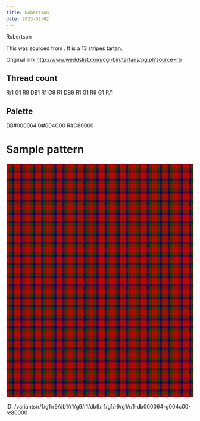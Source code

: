 ```yaml
---
title: Robertson
date: 2023-02-02
---
```

Robertson

This was sourced from <no value>.  It is a 13 stripes tartan.

Original link http://www.weddslist.com/cgi-bin/tartans/pg.pl?source=rb

## Thread count
R/1 G1 R9 DB1 R1 G9 R1 DB9 R1 G1 R9 G1 R/1

## Palette
DB#000064 G#004C00 R#C80000

# Sample pattern

![Tartan detail](tartan.png "R/1 G1 R9 DB1 R1 G9 R1 DB9 R1 G1 R9 G1 R/1 tartan")

ID: /variants/r/1/g1/r9/db1/r1/g9/r1/db9/r1/g1/r9/g1/r/1-db000064-g004c00-rc80000